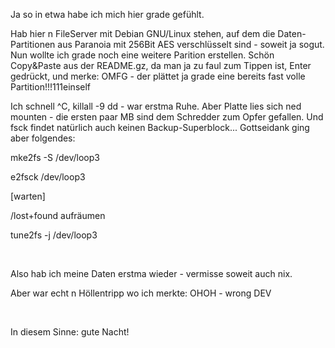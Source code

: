 <html><body><p>Ja so in etwa habe ich mich hier grade gefühlt.<br>

Hab hier n FileServer mit Debian GNU/Linux stehen, auf dem die Daten-Partitionen aus Paranoia mit 256Bit AES verschlüsselt sind - soweit ja sogut. Nun wollte ich grade noch eine weitere Parition erstellen. Schön Copy&amp;Paste aus der README.gz, da man ja zu faul zum Tippen ist, Enter gedrückt, und merke: OMFG - der plättet ja grade eine bereits fast volle Partition!!!111einself<br>

Ich schnell ^C, killall -9 dd - war erstma Ruhe. Aber Platte lies sich ned mounten - die ersten paar MB sind dem Schredder zum Opfer gefallen. Und fsck findet natürlich auch keinen Backup-Superblock... Gottseidank ging aber folgendes:<br>

mke2fs -S /dev/loop3<br>

e2fsck /dev/loop3<br>

[warten]<br>

/lost+found aufräumen<br>

tune2fs -j /dev/loop3<br>

<br>

Also hab ich meine Daten erstma wieder - vermisse soweit auch nix.<br>

Aber war echt n Höllentripp wo ich merkte: OHOH - wrong DEV<br>

<br>

In diesem Sinne: gute Nacht!</p></body></html>